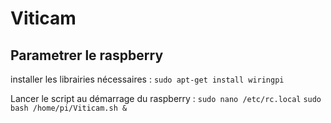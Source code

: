 # Viticam

## Parametrer le raspberry

installer les librairies nécessaires : 
`sudo apt-get install wiringpi`

Lancer le script au démarrage du raspberry :
`sudo nano /etc/rc.local`
`sudo bash /home/pi/Viticam.sh &`
